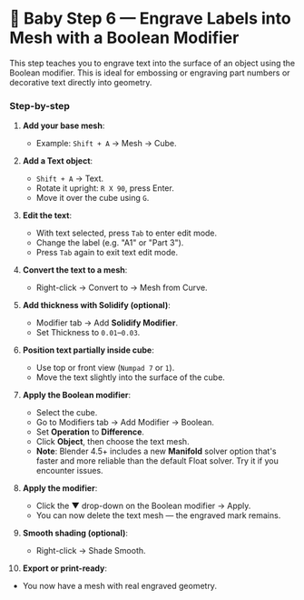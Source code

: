 # 🔧 Baby Step 6 — Engrave Labels into Mesh with a Boolean Modifier

This step teaches you to engrave text into the surface of an object using the Boolean modifier. This is ideal for embossing or engraving part numbers or decorative text directly into geometry.

### Step-by-step

1. **Add your base mesh**:
   - Example: `Shift + A` → Mesh → Cube.

2. **Add a Text object**:
   - `Shift + A` → Text.
   - Rotate it upright: `R X 90`, press Enter.
   - Move it over the cube using `G`.

3. **Edit the text**:
   - With text selected, press `Tab` to enter edit mode.
   - Change the label (e.g. "A1" or "Part 3").
   - Press `Tab` again to exit text edit mode.

4. **Convert the text to a mesh**:
   - Right-click → Convert to → Mesh from Curve.

5. **Add thickness with Solidify (optional)**:
   - Modifier tab → Add **Solidify Modifier**.
   - Set Thickness to `0.01`–`0.03`.

6. **Position text partially inside cube**:
   - Use top or front view (`Numpad 7` or `1`).
   - Move the text slightly into the surface of the cube.

7. **Apply the Boolean modifier**:
   - Select the cube.
   - Go to Modifiers tab → Add Modifier → Boolean.
   - Set **Operation** to **Difference**.
   - Click **Object**, then choose the text mesh.
   - **Note**: Blender 4.5+ includes a new **Manifold** solver option that's faster and more reliable than the default Float solver. Try it if you encounter issues.

8. **Apply the modifier**:
   - Click the ▼ drop-down on the Boolean modifier → Apply.
   - You can now delete the text mesh — the engraved mark remains.

9. **Smooth shading (optional)**:
   - Right-click → Shade Smooth.

10. **Export or print-ready**:
   - You now have a mesh with real engraved geometry.